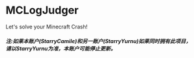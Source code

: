 # MCLogJudger
Let's solve your Minecraft Crash!
###### __注:如果本账户(StarryCamile)和另一账户(StarryYurnu)如果同时拥有此项目，请以StarryYurnu为准，本账户可能停止更新。__
